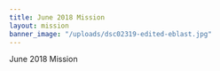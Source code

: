 ```yaml
---
title: June 2018 Mission
layout: mission
banner_image: "/uploads/dsc02319-edited-eblast.jpg"
---
```


June 2018 Mission